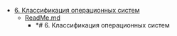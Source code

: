 - <a href = "F:\Node_projects\Node_Way\NBase\_Md\_Index\_TGUniversitet\I_kurs\__DONE\++Архитектура_компьютеров_и_операционные_системы\6. Классификация операционных систем\cat.6. Классификация операционных систем\dir.6. Классификация операционных систем.md">6. Классификация операционных систем</a>
    - <a href = "F:\Node_projects\Node_Way\NBase\_Md\_Index\_TGUniversitet\I_kurs\__DONE\++Архитектура_компьютеров_и_операционные_системы\6. Классификация операционных систем\ReadMe.md">ReadMe.md</a>
        - *# 6. Классификация операционных систем
